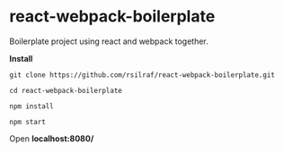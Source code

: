 # react-webpack-boilerplate
Boilerplate project using react and webpack together.


**Install**

`git clone https://github.com/rsilraf/react-webpack-boilerplate.git`

`cd react-webpack-boilerplate`

`npm install`

`npm start`

Open **localhost:8080/**
